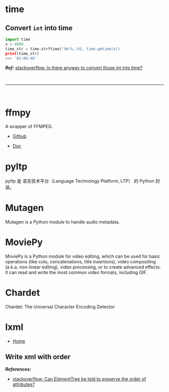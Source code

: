 # time

## Convert `int` into time

```python
import time
x = 4000
time_str = time.strftime('%H:%,:%S, time.gmtime(x))
print(time_str)
>>> '01:06:40'
```

**_Ref:_** [stackoverflow: Is there anyway to convert those int into time?](https://stackoverflow.com/a/47871587/4636081)

<!--  -->
<br>

---

<br>
<!--  -->

# ffmpy

A wrapper of FFMPEG.

- [Github](https://github.com/Ch00k/ffmpy)

- [Doc](https://ffmpy-zh.readthedocs.io/zh/latest/index.html)

# pyltp

pyltp 是 语言技术平台（Language Technology Platform, LTP） 的 Python 封装。

# Mutagen

Mutagen is a Python module to handle audio metadata.

# MoviePy

MoviePy is a Python module for video editing, which can be used for basic operations (like cuts, concatenations, title insertions), video compositing (a.k.a. non-linear editing), video processing, or to create advanced effects. It can read and write the most common video formats, including GIF.

# Chardet

Chardet: The Universal Character Encoding Detector

# lxml

- [Home](https://lxml.de/compatibility.html)

## Write xml with order

**_References:_**

- [stackoverflow: Can ElementTree be told to preserve the order of attributes?](https://stackoverflow.com/a/48407639/4636081)

